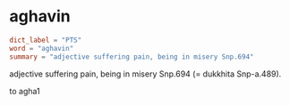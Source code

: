 # aghavin

``` toml
dict_label = "PTS"
word = "aghavin"
summary = "adjective suffering pain, being in misery Snp.694"
```

adjective suffering pain, being in misery Snp.694 (= dukkhita Snp\-a.489).

to agha1

